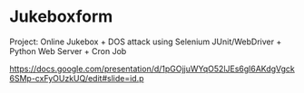 # Jukeboxform

Project: Online Jukebox + DOS attack using Selenium JUnit/WebDriver + Python Web Server + Cron Job

https://docs.google.com/presentation/d/1pGOjjuWYqO52lJEs6gl6AKdgVgck6SMp-cxFyOUzkUQ/edit#slide=id.p

